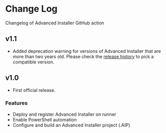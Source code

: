 # Change Log

Changelog of Advanced Installer GitHub action

## v1.1

* Added deprecation warning for versions of Advanced Installer that are more than two years old. Please check the [release history](https://www.advancedinstaller.com/version-history.html) to pick a compatible version.

## v1.0

* First official release.

### Features

* Deploy and register Advanced Installer on runner
* Enable PowerShell automation
* Configure and build an Advanced Installer project (.AIP)

